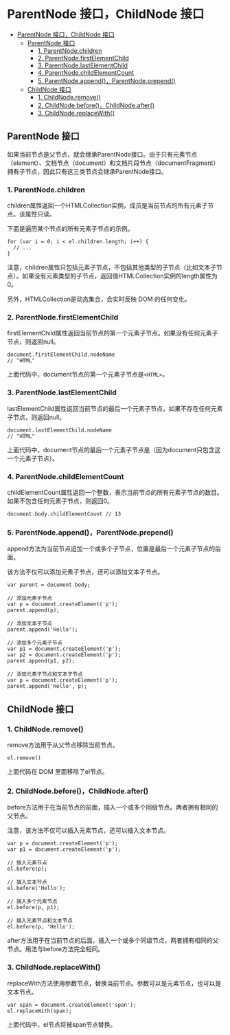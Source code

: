 # ParentNode 接口，ChildNode 接口

<!-- TOC -->

- [ParentNode 接口，ChildNode 接口](#parentnode-接口childnode-接口)
    - [ParentNode 接口](#parentnode-接口)
        - [1. ParentNode.children](#1-parentnodechildren)
        - [2. ParentNode.firstElementChild](#2-parentnodefirstelementchild)
        - [3. ParentNode.lastElementChild](#3-parentnodelastelementchild)
        - [4. ParentNode.childElementCount](#4-parentnodechildelementcount)
        - [5. ParentNode.append()，ParentNode.prepend()](#5-parentnodeappendparentnodeprepend)
    - [ChildNode 接口](#childnode-接口)
        - [1. ChildNode.remove()](#1-childnoderemove)
        - [2. ChildNode.before()，ChildNode.after()](#2-childnodebeforechildnodeafter)
        - [3. ChildNode.replaceWith()](#3-childnodereplacewith)

<!-- /TOC -->

## ParentNode 接口

如果当前节点是父节点，就会继承ParentNode接口。由于只有元素节点（element）、文档节点（document）和文档片段节点（documentFragment）拥有子节点，因此只有这三类节点会继承ParentNode接口。

### 1. ParentNode.children

children属性返回一个HTMLCollection实例，成员是当前节点的所有元素子节点。该属性只读。

下面是遍历某个节点的所有元素子节点的示例。

```node
for (var i = 0; i < el.children.length; i++) {
  // ...
}
```

注意，children属性只包括元素子节点，不包括其他类型的子节点（比如文本子节点）。如果没有元素类型的子节点，返回值HTMLCollection实例的length属性为0。

另外，HTMLCollection是动态集合，会实时反映 DOM 的任何变化。

### 2. ParentNode.firstElementChild

firstElementChild属性返回当前节点的第一个元素子节点。如果没有任何元素子节点，则返回null。

```node
document.firstElementChild.nodeName
// "HTML"
```

上面代码中，document节点的第一个元素子节点是`<HTML>`。

### 3. ParentNode.lastElementChild

lastElementChild属性返回当前节点的最后一个元素子节点，如果不存在任何元素子节点，则返回null。

```node
document.lastElementChild.nodeName
// "HTML"
```

上面代码中，document节点的最后一个元素子节点是<HTML>（因为document只包含这一个元素子节点）。

### 4. ParentNode.childElementCount

childElementCount属性返回一个整数，表示当前节点的所有元素子节点的数目。如果不包含任何元素子节点，则返回0。

```node
document.body.childElementCount // 13
```

### 5. ParentNode.append()，ParentNode.prepend()

append方法为当前节点追加一个或多个子节点，位置是最后一个元素子节点的后面。

该方法不仅可以添加元素子节点，还可以添加文本子节点。

```node
var parent = document.body;

// 添加元素子节点
var p = document.createElement('p');
parent.append(p);

// 添加文本子节点
parent.append('Hello');

// 添加多个元素子节点
var p1 = document.createElement('p');
var p2 = document.createElement('p');
parent.append(p1, p2);

// 添加元素子节点和文本子节点
var p = document.createElement('p');
parent.append('Hello', p);
```

## ChildNode 接口

### 1. ChildNode.remove()

remove方法用于从父节点移除当前节点。

```node
el.remove()
```

上面代码在 DOM 里面移除了el节点。

### 2. ChildNode.before()，ChildNode.after()

before方法用于在当前节点的前面，插入一个或多个同级节点。两者拥有相同的父节点。

注意，该方法不仅可以插入元素节点，还可以插入文本节点。

```node
var p = document.createElement('p');
var p1 = document.createElement('p');

// 插入元素节点
el.before(p);

// 插入文本节点
el.before('Hello');

// 插入多个元素节点
el.before(p, p1);

// 插入元素节点和文本节点
el.before(p, 'Hello');
```

after方法用于在当前节点的后面，插入一个或多个同级节点，两者拥有相同的父节点。用法与before方法完全相同。

### 3. ChildNode.replaceWith()

replaceWith方法使用参数节点，替换当前节点。参数可以是元素节点，也可以是文本节点。

```node
var span = document.createElement('span');
el.replaceWith(span);
```

上面代码中，el节点将被span节点替换。
